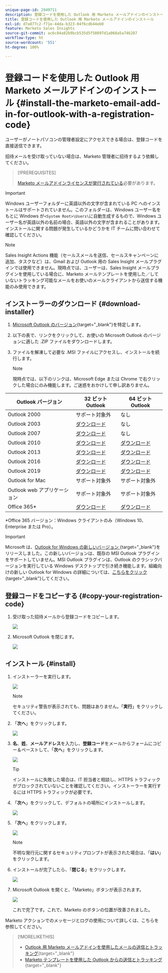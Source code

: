 ```yaml
---
unique-page-id: 2949711
description: 登録コードを使用した Outlook 用 Marketo メールアドインのインストール - Marketo ドキュメント - 製品ドキュメント
title: 登録コードを使用した Outlook 用 Marketo メールアドインのインストール
exl-id: d7a877c2-f71e-44da-b323-04f6cdb44eb0
feature: Marketo Sales Insights
source-git-commit: ac6c84a82b9bcb535d5f50897d1a068a5a746287
workflow-type: ht
source-wordcount: '551'
ht-degree: 100%

---
```


# 登録コードを使用した Outlook 用 Marketo メールアドインのインストール {#install-the-marketo-email-add-in-for-outlook-with-a-registration-code}

ユーザーがノートパソコンの管理者設定にアクセスできる場合は、登録コードを直接送信できます。

招待メールを受け取っていない場合は、Marketo 管理者に招待するよう依頼してください。

>[!PREREQUISITES]
>
>[Marketo メールアドインライセンスが発行されている](/help/marketo/product-docs/marketo-sales-insight/msi-outlook-plugin/issue-a-marketo-email-add-in-license.md)必要があります。

>[!IMPORTANT]
>
>Windows ユーザーフォルダーに英語以外の文字が含まれている PC へのインストールはサポートされていません。このフォルダーは、Windows ユーザー名をもとに Windows が`<System Root>\Users\`に自動生成するもので、Windows ユーザー名が英語以外の名前の場合、英語以外の文字が含まれることがあります。インストールに関する問題が発生しているかどうかを IT チームに問い合わせて確認してください。

>[!NOTE]
>
>Sales Insight Actions 機能（セールスメールを送信、セールスキャンペーンに追加、タスクなど）は、Gmail および Outlook 用の Sales Insight メールプラグインでは使用できません。現時点では、ユーザーは、Sales Insight メールプラグインを使用している場合に、Marketo メールテンプレートを使用した／していないトラッキング可能なメールをお使いのメールクライアントから送信する機能のみ使用できます。

## インストーラーのダウンロード {#download-installer}

1. [Microsoft Outlook のバージョン](https://support.office.com/en-us/article/what-version-of-outlook-do-i-have-b3a9568c-edb5-42b9-9825-d48d82b2257c){target="_blank"}を特定します。

1. 以下の表で、リンクをクリックして、お使いの Microsoft Outlook のバージョンに適した .ZIP ファイルをダウンロードします。

1. ファイルを解凍して必要な .MSI ファイルにアクセスし、インストールを続行します。

   >[!NOTE]
   >
   >現時点では、以下のリンクは、Microsoft Edge または Chrome で右クリックした場合にのみ機能します。ご迷惑をおかけして申し訳ありません。

<table><thead>
  <tr>
    <th>Outlook バージョン</th>
    <th>32 ビット Outlook</th>
    <th>64 ビット Outlook</th>
  </tr></thead>
<tbody>
  <tr>
    <td>Outlook 2000</td>
    <td>サポート対象外</td>
    <td>なし</td>
  </tr>
  <tr>
    <td>Outlook 2003</td>
    <td><a href="https://munchkin.marketo.net/MarketoAddInSetup32.zip">ダウンロード</a></td>
    <td>なし</td>
  </tr>
  <tr>
    <td>Outlook 2007</td>
    <td><a href="https://munchkin.marketo.net/MarketoAddInSetup32.zip">ダウンロード</a></td>
    <td>なし</td>
  </tr>
  <tr>
    <td>Outlook 2010</td>
    <td><a href="https://munchkin.marketo.net/MarketoAddInSetup32.zip">ダウンロード</a></td>
    <td><a href="https://munchkin.marketo.net/MarketoAddInSetup64.zip">ダウンロード</a></td>
  </tr>
  <tr>
    <td>Outlook 2013</td>
    <td><a href="https://munchkin.marketo.net/MarketoAddInSetup32.zip">ダウンロード</a></td>
    <td><a href="https://munchkin.marketo.net/MarketoAddInSetup64.zip">ダウンロード</a></td>
  </tr>
  <tr>
    <td>Outlook 2016</td>
    <td><a href="https://munchkin.marketo.net/MarketoAddInSetup32.zip">ダウンロード</a></td>
    <td><a href="https://munchkin.marketo.net/MarketoAddInSetup64.zip">ダウンロード</a></td>
  </tr>
  <tr>
    <td>Outlook 2019</td>
    <td><a href="https://munchkin.marketo.net/MarketoAddInSetup32.zip">ダウンロード</a></td>
    <td><a href="https://munchkin.marketo.net/MarketoAddInSetup64.zip">ダウンロード</a></td>
  </tr>
  <tr>
    <td>Outlook for Mac</td>
    <td>サポート対象外</td>
    <td>サポート対象外</td>
  </tr>
  <tr>
    <td>Outlook web アプリケーション</td>
    <td>サポート対象外</td>
    <td>サポート対象外</td>
  </tr>
  <tr>
    <td>Office 365*</td>
    <td><a href="https://munchkin.marketo.net/MarketoAddInSetup32.zip">ダウンロード</a></td>
    <td><a href="https://munchkin.marketo.net/MarketoAddInSetup64.zip">ダウンロード</a></td>
  </tr>
</tbody></table>

*Office 365 バージョン：Windows クライアントのみ（Windows 10、Enterprise または Pro）。

>[!IMPORTANT]
>
>Microsoft は、[Outlook for Windows の新しいバージョン ](https://techcommunity.microsoft.com/t5/outlook-blog/new-outlook-for-windows-now-available/ba-p/3932068){target="_blank"}をリリースしました。この新しいバージョンは、既存の MSI Outlook プラグインをサポートしていません。MSI Outlook プラグインは、Outlook のクラシックバージョンを実行している Windows デスクトップで引き続き機能します。組織向けの新しい Outlook for Windows の詳細については、[こちらをクリック](https://techcommunity.microsoft.com/t5/outlook-blog/the-new-outlook-for-windows-for-organization-admins/ba-p/3929169){target="_blank"}してください。

## 登録コードをコピーする {#copy-your-registration-code}

1. 受け取った招待メールから登録コードをコピーします。

   ![](assets/image2016-7-22-10-3a45-3a10.png)

1. Microsoft Outlook を閉じます。

   ![](assets/ent-key-close-outlook-hand.png)

## インストール {#install}

1. インストーラーを実行します。

   ![](assets/image2016-7-25-10-3a23-3a33.png)

   >[!NOTE]
   >
   >セキュリティ警告が表示されても、問題はありません。「**実行**」をクリックしてください。

1. 「**次へ**」をクリックします。

   ![](assets/welcome-to-the-setup-wizard-hand.png)

1. **名**、**姓**、**メールアドレス**&#x200B;を入力し、**登録コード**&#x200B;をメールからフォームにコピー＆ペーストして、「**次へ**」をクリックします。

   ![](assets/enter-your-information-hands.png)

   >[!TIP]
   >
   >インストールに失敗した場合は、IT 担当者と相談し、HTTPS トラフィックがブロックされていないことを確認してください。インストーラーを実行するには HTTPS トラフィックが必要です。

1. 「**次へ**」をクリックして、デフォルトの場所にインストールします。

   ![](assets/select-installation-folder-hand.png)

1. 「**次へ**」をクリックします。

   ![](assets/confirm-installation-hand.png)

   >[!NOTE]
   >
   >不明な発行元に関するセキュリティプロンプトが表示された場合は、「**はい**」をクリックします。

1. インストールが完了したら、「**閉じる**」をクリックします。

   ![](assets/image2014-9-23-15-3a52-3a11.png)

1. Microsoft Outlook を開くと、「Marketo」ボタンが表示されます。

   ![](assets/image2016-8-24-15-3a47-3a38.png)

   これで完了です。これで、Marketo のボタンの位置が改善されました。

Marketo アクションでのメッセージとログの使用について詳しくは、こちらを参照してください。

>[!MORELIKETHIS]
>
>* [Outlook 用 Marketo メールアドインを使用したメールの送信とトラッキング](/help/marketo/product-docs/marketo-sales-insight/msi-outlook-plugin/send-and-track-an-email-with-the-email-add-in-for-outlook.md){target="_blank"}
>* [Marketo テンプレートを使用した Outlook からの送信とトラッキング](/help/marketo/product-docs/marketo-sales-insight/msi-outlook-plugin/send-and-track-from-outlook-using-a-marketo-template.md){target="_blank"}
